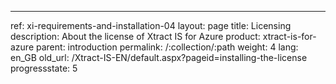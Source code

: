 ---
ref: xi-requirements-and-installation-04
layout: page
title: Licensing
description: About the license of Xtract IS for Azure
product: xtract-is-for-azure
parent: introduction
permalink: /:collection/:path
weight: 4
lang: en_GB
old_url: /Xtract-IS-EN/default.aspx?pageid=installing-the-license
progressstate: 5
